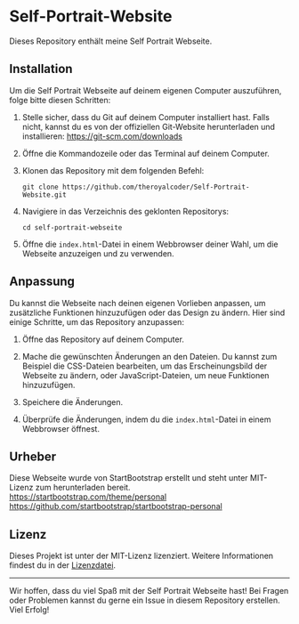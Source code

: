 # Self-Portrait-Website

Dieses Repository enthält meine Self Portrait Webseite.

## Installation

Um die Self Portrait Webseite auf deinem eigenen Computer auszuführen, folge bitte diesen Schritten:

1. Stelle sicher, dass du Git auf deinem Computer installiert hast. Falls nicht, kannst du es von der offiziellen Git-Website herunterladen und installieren: https://git-scm.com/downloads

2. Öffne die Kommandozeile oder das Terminal auf deinem Computer.

3. Klonen das Repository mit dem folgenden Befehl:

   ```shell
   git clone https://github.com/theroyalcoder/Self-Portrait-Website.git
   ```

4. Navigiere in das Verzeichnis des geklonten Repositorys:

   ```shell
   cd self-portrait-webseite
   ```

5. Öffne die `index.html`-Datei in einem Webbrowser deiner Wahl, um die Webseite anzuzeigen und zu verwenden.

## Anpassung

Du kannst die Webseite nach deinen eigenen Vorlieben anpassen, um zusätzliche Funktionen hinzuzufügen oder das Design zu ändern. Hier sind einige Schritte, um das Repository anzupassen:

1. Öffne das Repository auf deinem Computer.

2. Mache die gewünschten Änderungen an den Dateien. Du kannst zum Beispiel die CSS-Dateien bearbeiten, um das Erscheinungsbild der Webseite zu ändern, oder JavaScript-Dateien, um neue Funktionen hinzuzufügen.

3. Speichere die Änderungen.

4. Überprüfe die Änderungen, indem du die `index.html`-Datei in einem Webbrowser öffnest.

## Urheber

Diese Webseite wurde von StartBootstrap erstellt und steht unter MIT-Lizenz zum herunterladen bereit.
https://startbootstrap.com/theme/personal
https://github.com/startbootstrap/startbootstrap-personal

## Lizenz

Dieses Projekt ist unter der MIT-Lizenz lizenziert. Weitere Informationen findest du in der [Lizenzdatei](LICENSE).

---

Wir hoffen, dass du viel Spaß mit der Self Portrait Webseite hast! Bei Fragen oder Problemen kannst du gerne ein Issue in diesem Repository erstellen. Viel Erfolg!

